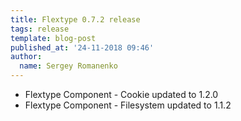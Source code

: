 ```yaml
---
title: Flextype 0.7.2 release
tags: release
template: blog-post
published_at: '24-11-2018 09:46'
author:
  name: Sergey Romanenko
---
```


* Flextype Component - Cookie updated to 1.2.0
* Flextype Component - Filesystem updated to 1.1.2

